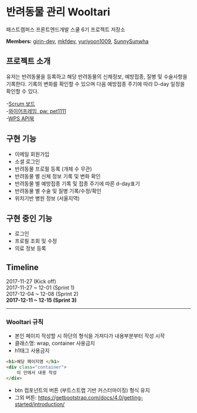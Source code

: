 # 반려동물 관리 Wooltari

패스트캠퍼스 프론트엔드개발 스쿨 6기 프로젝트 저장소

**Members:** [girin-dev](https://github.com/girin-dev), [mkfdev](https://github.com/mkfdev), [yuriyoon1009](https://github.com/yuriyoon1009), [SunnySunwha](https://github.com/SunnySunhwa)

## 프로젝트 소개

유저는 반려동물을 등록하고 해당 반려동물의 신체정보, 예방접종, 질병 및 수술사항을 기록한다.
기록의 변화를 확인할 수 있으며 다음 예방접종 주기에 따라 D-day 일정을 확인할 수 있다.

-[Scrum 보드](https://goo.gl/b7Fa4H)  
-[와이어프레임, pw: pet1111](https://goo.gl/JnkJ8Y)  
-[WPS API북](https://goo.gl/d4tSTB)  

## 구현 기능

- 이메일 회원가입
- 소셜 로그인
- 반려동물 프로필 등록 (개체 수 무관)
- 반려동물 별 신체 정보 기록 및 변화 확인
- 반려동물 별 예방접종 기록 및 접종 주기에 따른 d-day표기
- 반려동물 별 수술 및 질병 기록/수정/확인
- 위치기반 병원 정보 (서울지역)

## 구현 중인 기능
- 로그인
- 프로필 조회 및 수정
- 의료 정보 등록


## Timeline

2017-11-27 (Kick off)  
2017-11-27 ~ 12-01 (Sprint 1)  
2017-12-04 ~ 12-08 (Sprint 2)  
**2017-12-11 ~ 12-15 (Sprint 3)**


---

### Wooltari 규칙
- 본인 페이지 작성할 시 하단의 형식을 가져다가 내용부분부터 작성 시작
- 클래스명: wrap, container 사용금지 
- h1태그 사용금지

```html
<h1>해당 페이지명 </h1>
<div class="container">
    이 안에서 내용 작성
</div>

```
- btn 컴포넌트의 버튼 (부트스트랩 기반 커스터마이징) 형식 유지
- 그외 버튼: https://getbootstrap.com/docs/4.0/getting-started/introduction/